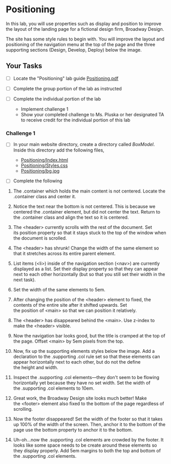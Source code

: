 # Positioning

In this lab, you will use properties such as display and position to improve the layout of the landing page for a fictional design firm, Broadway Design.

The site has some style rules to begin with. You will improve the layout and positioning of the navigation menu at the top of the page and the three supporting sections (Design, Develop, Deploy) below the image.

## Your Tasks

- [ ] Locate the "Positioning" lab guide [Positioning.pdf](Positioning.pdf)

- [ ] Complete the group portion of the lab as instructed

- [ ] Complete the individual portion of the lab

	* Implement challenge 1
	* Show your completed challenge to Ms. Pluska or her designated TA to receive credit for the individual portion of this lab

### Challenge 1

- [ ] In your main website directory, create a directory called _BoxModel_.  Inside this directory add the following files, 

	* [Positioning/Index.html](Positioning/Index.html)
	* [Positioning/Styles.css](Positioning/Styles.css)
	* [Positioning/bg.jpg](Positioning/bg.jpg)

- [ ] Complete the following

1. The .container which holds the main content is not centered.  Locate the .container class and center it. 

2.  Notice the text near the bottom is not centered.  This is because we centered the .container element, but did not center the text. Return to the .container class and align the text so it is centered. 

3.  The \<header\> currently scrolls with the rest of the document.
Set its position property so that it stays stuck to the top of the window when the document is scrolled.

4. The \<header\> has shrunk!
Change the width of the same element so that it stretches across its entire parent element.

5. List items (\<li\>) inside of the navigation section (\<nav\>) are currently displayed as a list.
Set their display property so that they can appear next to each other horizontally (but so that you still set their width in the next task).

6. Set the width of the same elements to 5em.

7. After changing the position of the \<header\> element to fixed, the contents of the entire site after it shifted upwards.  Set the position of \<main\> so that we can position it relatively.

8. The \<header\> has disappeared behind the \<main\>.  Use z-index to make the \<header\> visible.

8. Now the navigation bar looks good, but the title is cramped at the top of the page.
Offset \<main\> by 5em pixels from the top.

9. Now, fix up the supporting elements styles below the image.
Add a declaration to the .supporting .col rule set so that these elements can appear horizontally next to each other, but do not the define the height and width.

10. Inspect the .supporting .col elements—they don't seem to be flowing horizontally yet because they have no set width. Set the width of the .supporting .col elements to 10em.

11. Great work, the Broadway Design site looks much better! Make the \<footer\> element also fixed to the bottom of the page regardless of scrolling.

12. Now the footer disappeared!  Set the width of the footer so that it takes up 100% of the width of the screen.  Then, anchor it to the bottom of the page use the bottom property to anchor it to the bottom. 

13.  Uh-oh...now the .supporting .col elements are crowded by the footer.  It looks like some space needs to be create around these elements so they display properly.  Add 5em margins to both the top and bottom of the .supporting .col elements. 

